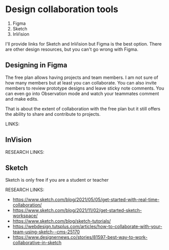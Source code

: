 # Design collaboration tools

1. Figma
1. Sketch
1. InVision

I'll provide links for Sketch and InVision but Figma is the best option. There are other design resources, but you can't go wrong with Figma.

## Designing in Figma

The free plan allows having projects and team members. I am not sure of how many members but at least you can collaborate. You can also invite members to review prototype designs and leave sticky note comments. You can even go into Observation mode and watch your teammates comment and make edits.

That is about the extent of collaboration with the free plan but it still offers the ability to share and contribute to projects.

LINKS:

## InVision

RESEARCH LINKS:

## Sketch

Sketch is only free if you are a student or teacher

RESEARCH LINKS:

- https://www.sketch.com/blog/2021/05/05/get-started-with-real-time-collaboration/
- https://www.sketch.com/blog/2021/11/02/get-started-sketch-workspace/
- https://www.sketch.com/blog/sketch-tutorials/
- https://webdesign.tutsplus.com/articles/how-to-collaborate-with-your-team-using-sketch--cms-25170
- https://www.designernews.co/stories/81597-best-way-to-work-collaborative-in-sketch
